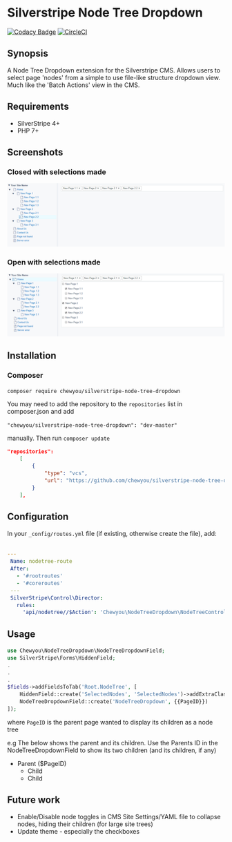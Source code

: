 # Silverstripe Node Tree Dropdown

[![Codacy Badge](https://api.codacy.com/project/badge/Grade/2a0182f5bc454acb80afc65cd6ee0537)](https://app.codacy.com/app/benspickett/silverstripe-node-tree-dropdown?utm_source=github.com&utm_medium=referral&utm_content=chewyou/silverstripe-node-tree-dropdown&utm_campaign=Badge_Grade_Dashboard)
[![CircleCI](https://circleci.com/gh/chewyou/silverstripe-node-tree-dropdown.svg?style=shield)](https://circleci.com/gh/chewyou/silverstripe-node-tree-dropdown)


## Synopsis
A Node Tree Dropdown extension for the Silverstripe CMS. 
Allows users to select page 'nodes' from a simple to use file-like 
structure dropdown view. 
Much like the 'Batch Actions' view in the CMS.

## Requirements 
* SilverStripe 4+
* PHP 7+

## Screenshots
### Closed with selections made
![Closed with selections made](https://github.com/chewyou/silverstripe-node-tree-dropdown/blob/master/images/screenshots/closed-with-selections.PNG)
### Open with selections made
![Open with selections made](https://github.com/chewyou/silverstripe-node-tree-dropdown/blob/master/images/screenshots/open-with-selections.PNG)

## Installation
### Composer
`composer require chewyou/silverstripe-node-tree-dropdown`

You may need to add the repository to the `repositories` list in composer.json
and add 

`"chewyou/silverstripe-node-tree-dropdown": "dev-master"` 

manually. Then run `composer update`

```json
"repositories": 
    [
        {
            "type": "vcs",
            "url": "https://github.com/chewyou/silverstripe-node-tree-dropdown.git"
        }
    ],
```

## Configuration
In your `_config/routes.yml` file (if existing, otherwise create the file), add:
```yaml

---
 Name: nodetree-route
 After:
   - '#rootroutes'
   - '#coreroutes'
 ---
 SilverStripe\Control\Director:
   rules:
     'api/nodetree//$Action': 'Chewyou\NodeTreeDropdown\NodeTreeController'
```

## Usage
```php
use Chewyou\NodeTreeDropdown\NodeTreeDropdownField;
use SilverStripe\Forms\HiddenField;
.
.
.
$fields->addFieldsToTab('Root.NodeTree', [
    HiddenField::create('SelectedNodes', 'SelectedNodes')->addExtraClass('selected-nodes'),
    NodeTreeDropdownField::create('NodeTreeDropdown', {{PageID}})
]);
```
where `PageID` is the parent page wanted to display its children as a node tree

e.g The below shows the parent and its children. Use the Parents ID in the 
NodeTreeDropdownField to show its two children (and its children, if any)

* Parent ($PageID)
    * Child
    * Child

## Future work
* Enable/Disable node toggles in CMS Site Settings/YAML file to collapse nodes, hiding their children (for large site trees)
* Update theme - especially the checkboxes